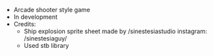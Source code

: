 * Arcade shooter style game 
* In development
* Credits:
  - Ship explosion sprite sheet made by /sinestesiastudio
instagram: /sinestesiaguy/
  - Used stb library
